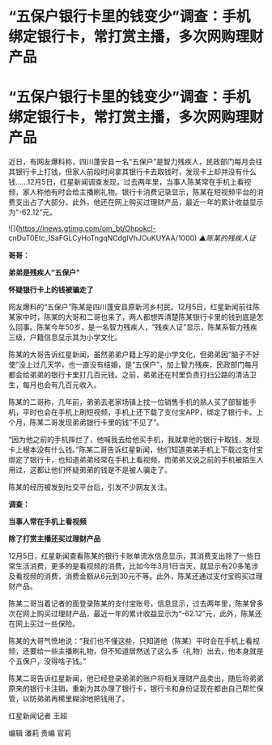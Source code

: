 # “五保户银行卡里的钱变少”调查：手机绑定银行卡，常打赏主播，多次网购理财产品

# “五保户银行卡里的钱变少”调查：手机绑定银行卡，常打赏主播，多次网购理财产品

近日，有网友爆料称，四川蓬安县一名“五保户”是智力残疾人，民政部门每月会往其银行卡上打钱，但家人前段时间拿其银行卡去取钱时，发现卡上却并没有什么钱……12月5日，红星新闻调查发现，过去两年里，当事人陈某常在手机上看视频，家人称他有时会给主播刷礼物。银行卡消费记录显示，陈某在短视频平台的消费支出占了大部分。此外，他还在网上购买过理财产品，最近一年的累计收益显示为“-62.12”元。

![](https://inews.gtimg.com/om_bt/Ohpokcl-
cnDuT0Etc_ISaFGLCyHoTngqNCdgIVhJOuKUYAA/1000) _▲陈某的残疾人证_

**哥哥：**

**弟弟是残疾人“五保户”**

**怀疑银行卡上的钱被骗走了**

网友爆料的“五保户”陈某是四川蓬安县原新河乡村民。12月5日，红星新闻前往陈某家中时，陈某的大哥和二哥也来了，两人都想弄清楚陈某银行卡里的钱到底是怎么回事。陈某今年50岁，是一名智力残疾人，“残疾人证”显示，陈某系智力残疾三级，户籍信息显示其为小学文化。

陈某的大哥告诉红星新闻，虽然弟弟户籍上写的是小学文化，但弟弟因“脑子不好使”没上过几天学，也一直没有结婚，是“五保户”，加上智力残疾，民政部门每月都会给弟弟的银行卡里打几百元钱。之前，弟弟还在村里负责打扫公路的清洁卫生，每月也会有几百元收入。

陈某的二哥称，几年前，弟弟去老家场镇上找一位销售手机的熟人买了部智能手机，平时也会在手机上刷短视频，手机上还下载了支付宝APP，绑定了银行卡。上个月，陈某二哥发现弟弟银行卡里的钱“不见了”。

“因为他之前的手机摔烂了，他喊我去给他买手机，我就拿他的银行卡取钱，发现卡上根本没有什么钱。”陈某二哥告诉红星新闻，他们知道弟弟手机上下载过支付宝绑定了银行卡，也知道弟弟经常在手机上看视频，而弟弟又说之前的手机被陌生人用过，这都让他们怀疑弟弟的钱是不是被人骗走了。

陈某的经历被发到社交平台后，引发不少网友关注。

**调查：**

**当事人常在手机上看视频**

**除了打赏主播还买过理财产品**

12月5日，红星新闻查看陈某的银行卡账单流水信息显示，其消费支出除了一些日常生活消费，更多的是看视频的消费，比如今年3月1日当天，就显示有20多笔涉及看视频的消费，消费金额从6元到30元不等。此外，陈某还通过支付宝购买过理财产品。

陈某二哥当着记者的面登录陈某的支付宝账号，信息显示，过去两年里，陈某曾多次在网上购买过理财产品，最近一年的累计收益显示为“-62.12”元，此外，陈某还在网上买过一些保险。

陈某的大哥气愤地说：“我们也不懂这些，只知道他（陈某）平时会在手机上看视频，还要给一些主播刷礼物，但不知道居然送了这么多（礼物）出去，他本身就是个五保户，没得啥子钱。”

陈某二哥告诉红星新闻，他已经登录弟弟的账户将相关理财产品卖出，随后将弟弟原来的银行卡注销，重新为其办理了银行卡，银行卡和身份证现在都由自己帮忙保管，以防弟弟再稀里糊涂地把钱用了。

红星新闻记者 王超

编辑 潘莉 责编 官莉


